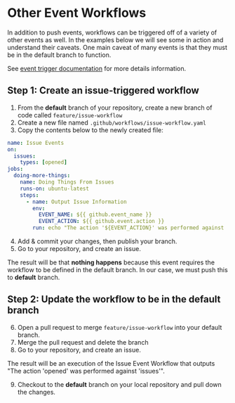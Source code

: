 # Other Event Workflows

In addition to push events, workflows can be triggered off of a variety of other events as well. In the examples below we will see some in action and understand their caveats. One main caveat of many events is that they must be in the default branch to function.

See [event trigger documentation](https://docs.github.com/en/actions/using-workflows/events-that-trigger-workflows) for more details information.

## Step 1: Create an issue-triggered workflow

1. From the __default__ branch of your repository, create a new branch of code called `feature/issue-workflow`
2. Create a new file named `.github/workflows/issue-workflow.yaml`
3. Copy the contents below to the newly created file:

```yaml
name: Issue Events
on:
  issues:
    types: [opened]
jobs:
  doing-more-things:
    name: Doing Things From Issues
    runs-on: ubuntu-latest
    steps:
      - name: Output Issue Information
        env:
          EVENT_NAME: ${{ github.event_name }}
          EVENT_ACTION: ${{ github.event.action }}
        run: echo "The action '${EVENT_ACTION}' was performed against '${EVENT_NAME}'."
```

4. Add & commit your changes, then publish your branch.
5. Go to your repository, and create an issue.

The result will be that __nothing happens__ because this event requires the workflow to be defined in the default branch. In our case, we must push this to __default__ branch.

## Step 2: Update the workflow to be in the default branch

6. Open a pull request to merge `feature/issue-workflow` into your default branch.
7. Merge the pull request and delete the branch
8. Go to your repository, and create an issue.

The result will be an execution of the Issue Event Workflow that outputs "The action 'opened' was performed against 'issues'".

9. Checkout to the __default__ branch on your local repository and pull down the changes.